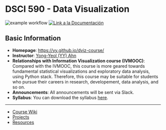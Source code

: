 # DSCI 590 - Data Visualization

![example workflow](https://github.com/fralfaro/dviz-course/actions/workflows/documentation.yml/badge.svg)
<a href="https://fralfaro.github.io/dviz-course/"><img alt="Link a la Documentación" src="https://img.shields.io/badge/docs-link-brightgreen"></a>


## Basic Information

- **Homepage**: https://yy.github.io/dviz-course/
- **Instructor**: [Yong-Yeol (YY) Ahn](http://yongyeol.com) 
- **Relationships with Information Visualization course (IVMOOC)**: Compared with the IVMOOC, this course is more geared towards fundamental statistical visualizations and exploratory data analysis, using Python stack. Therefore, this course may be suitable for students who pursue their careers in research, developement, data analysis, and so on. 
- **Announcements**: All announcements will be sent via Slack. 
- **Syllabus**: You can download the syllabus [here](http://yongyeol.com/teaching/dviz_syllabus.pdf). 

----

- [Course Wiki](https://github.com/yy/dviz-course/wiki)
- [Projects](https://github.com/yy/dviz-course/wiki/Projects)
- [Resources](https://github.com/yy/dviz-course/wiki/Resources)
